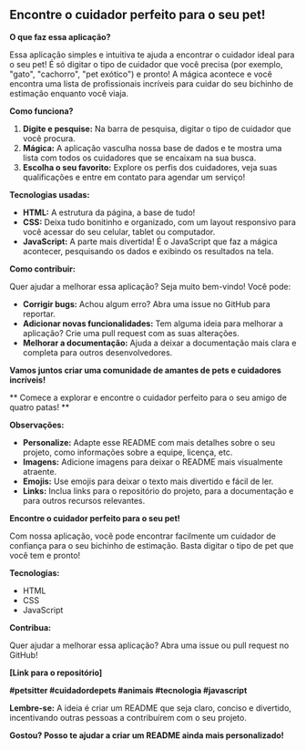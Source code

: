 ## Encontre o cuidador perfeito para o seu pet!

**O que faz essa aplicação?**

Essa aplicação simples e intuitiva te ajuda a encontrar o cuidador ideal para o seu pet! É só digitar o tipo de cuidador que você precisa (por exemplo, "gato", "cachorro", "pet exótico") e pronto! A mágica acontece e você encontra uma lista de profissionais incríveis para cuidar do seu bichinho de estimação enquanto você viaja.

**Como funciona?**

1. **Digite e pesquise:** Na barra de pesquisa, digitar o tipo de cuidador que você procura.
2. **Mágica:** A aplicação vasculha nossa base de dados e te mostra uma lista com todos os cuidadores que se encaixam na sua busca.
3. **Escolha o seu favorito:** Explore os perfis dos cuidadores, veja suas qualificações e entre em contato para agendar um serviço!

**Tecnologias usadas:**

* **HTML:** A estrutura da página, a base de tudo!
* **CSS:** Deixa tudo bonitinho e organizado, com um layout responsivo para você acessar do seu celular, tablet ou computador.
* **JavaScript:** A parte mais divertida! É o JavaScript que faz a mágica acontecer, pesquisando os dados e exibindo os resultados na tela.

**Como contribuir:**

Quer ajudar a melhorar essa aplicação? Seja muito bem-vindo! Você pode:

* **Corrigir bugs:** Achou algum erro? Abra uma issue no GitHub para reportar.
* **Adicionar novas funcionalidades:** Tem alguma ideia para melhorar a aplicação? Crie uma pull request com as suas alterações.
* **Melhorar a documentação:** Ajuda a deixar a documentação mais clara e completa para outros desenvolvedores.

**Vamos juntos criar uma comunidade de amantes de pets e cuidadores incríveis!**

** Comece a explorar e encontre o cuidador perfeito para o seu amigo de quatro patas! **

**Observações:**

* **Personalize:** Adapte esse README com mais detalhes sobre o seu projeto, como informações sobre a equipe, licença, etc.
* **Imagens:** Adicione imagens para deixar o README mais visualmente atraente.
* **Emojis:** Use emojis para deixar o texto mais divertido e fácil de ler.
* **Links:** Inclua links para o repositório do projeto, para a documentação e para outros recursos relevantes.


**Encontre o cuidador perfeito para o seu pet!**

Com nossa aplicação, você pode encontrar facilmente um cuidador de confiança para o seu bichinho de estimação. Basta digitar o tipo de pet que você tem e pronto!

**Tecnologias:**

* HTML
* CSS
* JavaScript

**Contribua:**

Quer ajudar a melhorar essa aplicação? Abra uma issue ou pull request no GitHub!

**[Link para o repositório]**

**#petsitter #cuidadordepets #animais #tecnologia #javascript**

**Lembre-se:** A ideia é criar um README que seja claro, conciso e divertido, incentivando outras pessoas a contribuírem com o seu projeto. 

**Gostou? Posso te ajudar a criar um README ainda mais personalizado!**
```
